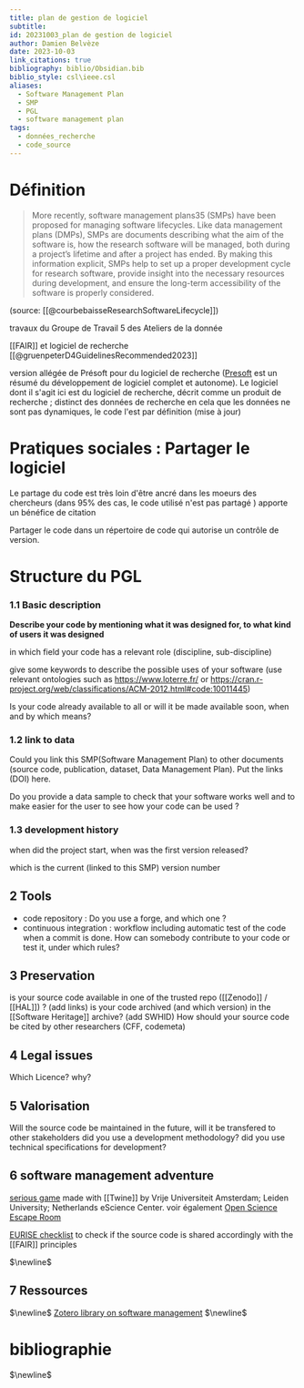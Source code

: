 ```yaml
---
title: plan de gestion de logiciel
subtitle: 
id: 20231003_plan de gestion de logiciel
author: Damien Belvèze
date: 2023-10-03
link_citations: true
bibliography: biblio/Obsidian.bib
biblio_style: csl\ieee.csl
aliases:
  - Software Management Plan
  - SMP
  - PGL
  - software management plan
tags:
  - données_recherche
  - code_source
---
```


# Définition

> More recently, software management plans35 (SMPs) have been proposed for managing software lifecycles. Like data management plans (DMPs), SMPs are documents describing what the aim of the software is, how the research software will be managed, both during a project’s lifetime and after a project has ended. By making this information explicit, SMPs help to set up a proper development cycle for research software, provide insight into the necessary resources during development, and ensure the long-term accessibility of the software is properly considered.

(source: [[@courbebaisseResearchSoftwareLifecycle]])




travaux du Groupe de Travail 5 des Ateliers de la donnée

[[FAIR]] et logiciel de recherche [[@gruenpeterD4GuidelinesRecommended2023]]

version allégée de Présoft pour du logiciel de recherche ([Presoft](https://dmp.opidor.fr/public_templates?page=1&search=presoft) est un résumé du développement de logiciel complet et autonome). Le logiciel dont il s'agit ici est du logiciel de recherche, décrit comme un produit de recherche ; distinct des données de recherche en cela que les données ne sont pas dynamiques, le code l'est par définition (mise à jour)
# Pratiques sociales : Partager le logiciel

Le partage du code est très loin d'être ancré dans les moeurs des chercheurs (dans 95% des cas, le code utilisé n'est pas partagé ) apporte un bénéfice de citation


Partager le code dans un répertoire de code qui autorise un contrôle de version.


# Structure du PGL

### 1.1 Basic description

**Describe your code by mentioning what it was designed for, to what kind of users it was designed**

in which field your code has a relevant role (discipline, sub-discipline)

give some keywords to describe the possible uses of your software (use relevant ontologies such as https://www.loterre.fr/ or https://cran.r-project.org/web/classifications/ACM-2012.html#code:10011445)

Is your code already available to all or will it be made available soon, when and by which means?


### 1.2 link to data

Could you link this SMP(Software Management Plan) to other documents (source code, publication, dataset, Data Management Plan). Put the links (DOI) here.

<div class="red">Do you provide a data sample to check that your software works well and to make easier for the user to see how your code can be used ?</div>

### 1.3 development history

when did the project start, when was the first version released? 

which is the current (linked to this SMP) version number

## 2 Tools 

- code repository : Do you use a forge, and which one ?
- continuous integration : workflow including automatic test of the code when a commit is done. How can somebody contribute to your code or test it, under which rules?

## 3 Preservation

is your source code available in one of the trusted repo ([[Zenodo]] / [[HAL]]) ? (add links)
is your code archived (and which version) in the [[Software Heritage]] archive? (add SWHID)
How should your source code be cited by other researchers (CFF, codemeta)

## 4 Legal issues

Which Licence? why?

## 5 Valorisation

Will the source code be maintained in the future, will it be transfered to other stakeholders
did you use a development methodology?
did you use technical specifications for development?

## 6 software management adventure

[serious game](https://nlesc.github.io/softwarehorrorgame/SoftwareHorrorGame.html) made with [[Twine]] by Vrije Universiteit Amsterdam; Leiden University; Netherlands eScience Center.
voir également [Open Science Escape Room](https://sites.google.com/vu.nl/open-science-escape-room/fair-software-intro?authuser=0) 

[EURISE checklist](https://github.com/eirini-zormpa/cyborg-revolution) to check if the source code is shared accordingly with the [[FAIR]] principles


$\newline$
## 7 Ressources
$\newline$
[Zotero library on software management](https://www.zotero.org/groups/4684302/software_management_plan_smp/library)
$\newline$
# bibliographie
$\newline$






